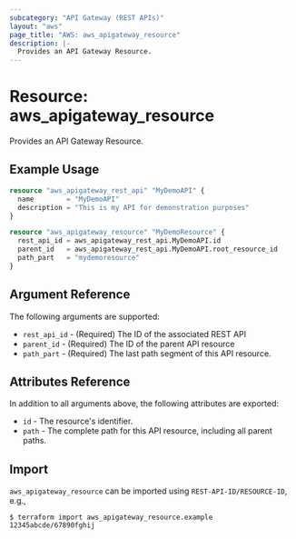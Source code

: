 ```yaml
---
subcategory: "API Gateway (REST APIs)"
layout: "aws"
page_title: "AWS: aws_apigateway_resource"
description: |-
  Provides an API Gateway Resource.
---
```


# Resource: aws_apigateway_resource

Provides an API Gateway Resource.

## Example Usage

```terraform
resource "aws_apigateway_rest_api" "MyDemoAPI" {
  name        = "MyDemoAPI"
  description = "This is my API for demonstration purposes"
}

resource "aws_apigateway_resource" "MyDemoResource" {
  rest_api_id = aws_apigateway_rest_api.MyDemoAPI.id
  parent_id   = aws_apigateway_rest_api.MyDemoAPI.root_resource_id
  path_part   = "mydemoresource"
}
```

## Argument Reference

The following arguments are supported:

* `rest_api_id` - (Required) The ID of the associated REST API
* `parent_id` - (Required) The ID of the parent API resource
* `path_part` - (Required) The last path segment of this API resource.

## Attributes Reference

In addition to all arguments above, the following attributes are exported:

* `id` - The resource's identifier.
* `path` - The complete path for this API resource, including all parent paths.

## Import

`aws_apigateway_resource` can be imported using `REST-API-ID/RESOURCE-ID`, e.g.,

```
$ terraform import aws_apigateway_resource.example 12345abcde/67890fghij
```
